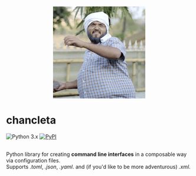 <p align="center">
  <img src="https://github.com/kaliv0/chancleta/blob/main/assets/chancleta.gif?raw=true" width="250" alt="Chancleta Samurai">
</p>

# chancleta

![Python 3.x](https://img.shields.io/badge/python-3.12-blue?style=flat-square&logo=Python&logoColor=white)
[![PyPI](https://img.shields.io/pypi/v/chancleta.svg)](https://pypi.org/project/chancleta/)

<br>Python library for creating <b>command line interfaces</b> in a composable way via configuration files.
<br> Supports <i>.toml</i>, <i>.json</i>, <i>.yaml</i>. and (if you'd like to be more adventurous) <i>.xml</i>.
